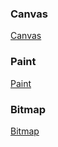### Canvas
[Canvas](https://github.com/ningbaoqi/View/blob/master/README-Canvas.md)
### Paint
[Paint](https://github.com/ningbaoqi/View/blob/master/README-Paint.md)
### Bitmap
[Bitmap](https://github.com/ningbaoqi/View/blob/master/README-Bitmap.md)
